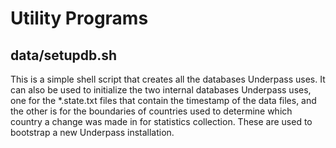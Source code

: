 # Utility Programs

## data/setupdb.sh

This is a simple shell script that creates all the databases Underpass
uses. It can also be used to initialize the two internal databases
Underpass uses, one for the *.state.txt files that contain the
timestamp of the data files, and the other is for the boundaries of
countries used to determine which country a change was made in for
statistics collection. These are used to bootstrap a new Underpass
installation.
